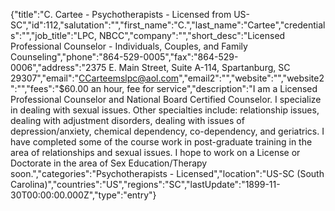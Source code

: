 {"title":"C. Cartee - Psychotherapists - Licensed from US-SC","id":112,"salutation":"","first_name":"C.","last_name":"Cartee","credentials":"","job_title":"LPC, NBCC","company":"","short_desc":"Licensed Professional Counselor - Individuals, Couples, and Family Counseling","phone":"864-529-0005","fax":"864-529-0006","address":"2375 E. Main Street, Suite A-114, Spartanburg, SC 29307","email":"CCarteemslpc@aol.com","email2":"","website":"","website2":"","fees":"$60.00 an hour, fee for service","description":"I am a Licensed Professional Counselor and National Board Certified Counselor. I specialize in dealing with sexual issues.  Other specialties include: relationship issues, dealing with adjustment disorders, dealing with issues of depression/anxiety, chemical dependency, co-dependency, and geriatrics.  I have completed some of the course work in post-graduate training in the area of relationships and sexual issues. I hope to work on a License or Doctorate in the area of Sex Education/Therapy soon.","categories":"Psychotherapists - Licensed","location":"US-SC (South Carolina)","countries":"US","regions":"SC","lastUpdate":"1899-11-30T00:00:00.000Z","type":"entry"}
